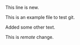 This line is new.

This is an example file to test git.

Added some other text.

This is *remote* change.
